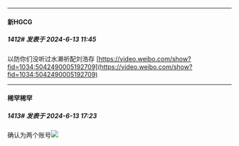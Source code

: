 ﻿
*****

####  新HGCG  
##### 1412#       发表于 2024-6-13 11:45

以防你们没听过水濑祈配刘浩存
[https://video.weibo.com/show?fid=1034:5042490005192709](https://video.weibo.com/show?fid=1034:5042490005192709)


*****

####  稀罕稀罕  
##### 1413#       发表于 2024-6-13 17:23

确认为两个账号<img src="https://static.saraba1st.com/image/smiley/face2017/067.png" referrerpolicy="no-referrer">

